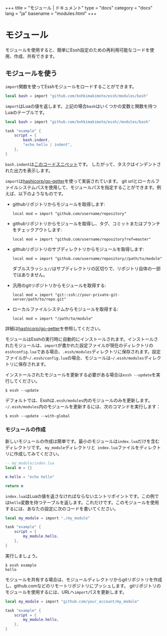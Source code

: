 +++
title = "モジュール | ドキュメント"
type = "docs"
category = "docs"
lang = "ja"
basename = "modules.html"
+++

# モジュール

モジュールを使用すると、簡単にEssh設定のための再利用可能なコードを使用、作成、共有できます。

## モジュールを使う

`import`関数を使ってEsshモジュールをロードすることができます。

~~~lua
local bash = import "github.com/kohkimakimoto/essh/modules/bash"
~~~

`import`はLuaの値を返します。上記の場合`bash`はいくつかの変数と関数を持つLuaのテーブルです。

~~~lua
local bash = import "github.com/kohkimakimoto/essh//modules/bash"

task "example" {
    script = {
        bash.indent,
        "echo hello | indent",
    },
}
~~~


`bash.indent`は[このコードスニペット](https://github.com/kohkimakimoto/essh/blob/master/modules%2Fbash%2Findex.lua#L3-L17)です。
したがって、タスクはインデントされた出力を表示します。

`import`は[hashicorp/go-getter](https://github.com/hashicorp/go-getter)を使って実装されています。 git urlとローカルファイルシステムパスを使用して、モジュールパスを指定することができます。例えば、以下のようなものです。

* githubリポジトリからモジュールを取得します:

    ~~~
    local mod = import "github.com/username/repository"
    ~~~

* githubリポジトリからモジュールを取得し、タグ、コミットまたはブランチをチェックアウトします:

    ~~~
    local mod = import "github.com/username/repository?ref=master"
    ~~~

* githubリポジトリのサブディレクトリからモジュールを取得します:

    ~~~
    local mod = import "github.com/username/repository//path/to/module"
    ~~~

    ダブルスラッシュ`//`はサブディレクトリの区切りで、リポジトリ自体の一部ではありません。

* 汎用のgitリポジトリからモジュールを取得する:
    
    ~~~~
    local mod = import "git::ssh://your-private-git-server/path/to/repo.git"
    ~~~~

* ローカルファイルシステムからモジュールを取得する:

    ~~~
    local mod = import "/path/to/module"
    ~~~

詳細は[hashicorp/go-getter](https://github.com/hashicorp/go-getter)を参照してください。

モジュールはEsshの実行時に自動的にインストールされます。インストールされたモジュールは、`import`が書かれた設定ファイルが現在のディレクトリの`esshconfig.lua`である場合、`.essh/modules`ディレクトリに保存されます。設定ファイルが`~/.essh/config.lua`の場合、モジュールは`~/.essh/modules`ディレクトリに保存されます。

インストールされたモジュールを更新する必要がある場合は`essh --update`を実行してください。

~~~
$ essh --update
~~~

デフォルトでは、Esshは`.essh/modules`内のモジュールのみを更新します。`~/.essh/modules`内のモジュールを更新するには、次のコマンドを実行します：


~~~
$ essh --update --with-global
~~~

### モジュールの作成

新しいモジュールの作成は簡単です。最小のモジュールは`index.lua`だけを含むディレクトリです。
`my_module`ディレクトリと` index.lua`ファイルをディレクトリに作成してみてください。

~~~lua
-- my_module/index.lua
local m = {}

m.hello = "echo hello"

return m
~~~

`index.lua`はLuaの値を返さなければならないエントリポイントです。この例では`hello`変数を持つテーブルを返します。これだけです。このモジュールを使用するには、あなたの設定に次のコードを書いてください。

~~~lua
local my_module = import "./my_module"

task "example" {
    script = {
        my_module.hello,
    },
}
~~~

実行しましょう。

~~~
$ essh example
hello
~~~

モジュールを共有する場合は、モジュールディレクトリからgitリポジトリを作成し、github.comなどのリモートリポジトリにプッシュします。 gitリポジトリのモジュールを使用するには、URLへ`import`パスを更新します。

~~~lua
local my_module = import "github.com/your_account/my_module"

task "example" {
    script = {
        my_module.hello,
    },
}
~~~

